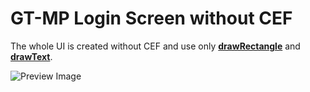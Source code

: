 GT-MP Login Screen without CEF
==============================

The whole UI is created without CEF and use only **[drawRectangle](https://wiki.gt-mp.net/index.php?title=DrawRectangle)** and **[drawText](https://wiki.gt-mp.net/index.php?title=DrawText)**.

![Preview Image](https://cdn.discordapp.com/attachments/310193570579480586/358769368227643392/ezgif.com-video-to-gif.gif)
